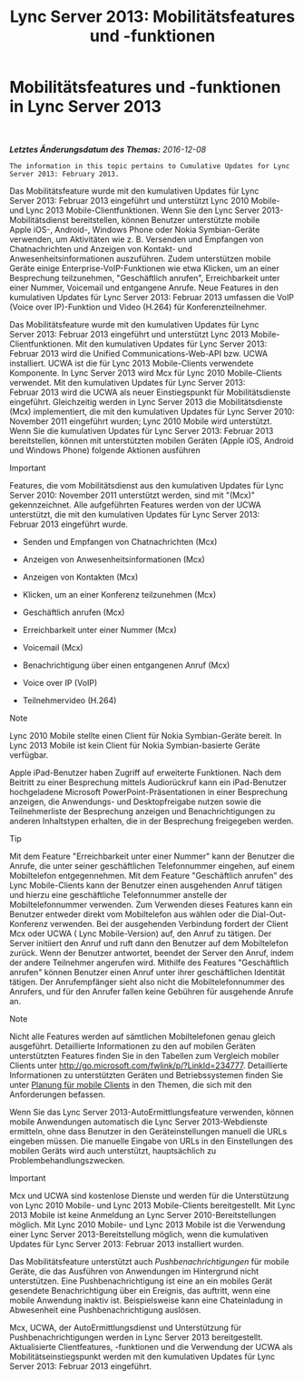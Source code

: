 ﻿---
title: 'Lync Server 2013: Mobilitätsfeatures und -funktionen'
TOCTitle: Mobilitätsfeatures und -funktionen
ms:assetid: 12517a88-2531-44a5-bea5-d8884aff53eb
ms:mtpsurl: https://technet.microsoft.com/de-de/library/Hh689983(v=OCS.15)
ms:contentKeyID: 49293233
ms.date: 12/10/2016
mtps_version: v=OCS.15
ms.translationtype: HT
---

# Mobilitätsfeatures und -funktionen in Lync Server 2013

 

_**Letztes Änderungsdatum des Themas:** 2016-12-08_

    The information in this topic pertains to Cumulative Updates for Lync Server 2013: February 2013.

Das Mobilitätsfeature wurde mit den kumulativen Updates für Lync Server 2013: Februar 2013 eingeführt und unterstützt Lync 2010 Mobile- und Lync 2013 Mobile-Clientfunktionen. Wenn Sie den Lync Server 2013-Mobilitätsdienst bereitstellen, können Benutzer unterstützte mobile Apple iOS-, Android-, Windows Phone oder Nokia Symbian-Geräte verwenden, um Aktivitäten wie z. B. Versenden und Empfangen von Chatnachrichten und Anzeigen von Kontakt- und Anwesenheitsinformationen auszuführen. Zudem unterstützen mobile Geräte einige Enterprise-VoIP-Funktionen wie etwa Klicken, um an einer Besprechung teilzunehmen, "Geschäftlich anrufen", Erreichbarkeit unter einer Nummer, Voicemail und entgangene Anrufe. Neue Features in den kumulativen Updates für Lync Server 2013: Februar 2013 umfassen die VoIP (Voice over IP)-Funktion und Video (H.264) für Konferenzteilnehmer.

Das Mobilitätsfeature wurde mit den kumulativen Updates für Lync Server 2013: Februar 2013 eingeführt und unterstützt Lync 2013 Mobile-Clientfunktionen. Mit den kumulativen Updates für Lync Server 2013: Februar 2013 wird die Unified Communications-Web-API bzw. UCWA installiert. UCWA ist die für Lync 2013 Mobile-Clients verwendete Komponente. In Lync Server 2013 wird Mcx für Lync 2010 Mobile-Clients verwendet. Mit den kumulativen Updates für Lync Server 2013: Februar 2013 wird die UCWA als neuer Einstiegspunkt für Mobilitätsdienste eingeführt. Gleichzeitig werden in Lync Server 2013 die Mobilitätsdienste (Mcx) implementiert, die mit den kumulativen Updates für Lync Server 2010: November 2011 eingeführt wurden; Lync 2010 Mobile wird unterstützt. Wenn Sie die kumulativen Updates für Lync Server 2013: Februar 2013 bereitstellen, können mit unterstützten mobilen Geräten (Apple iOS, Android und Windows Phone) folgende Aktionen ausführen


> [!IMPORTANT]
> Features, die vom Mobilitätsdienst aus den kumulativen Updates für Lync Server&nbsp;2010: November&nbsp;2011 unterstützt werden, sind mit "(Mcx)" gekennzeichnet. Alle aufgeführten Features werden von der UCWA unterstützt, die mit den kumulativen Updates für Lync Server&nbsp;2013: Februar&nbsp;2013 eingeführt wurde.



  - Senden und Empfangen von Chatnachrichten (Mcx)

  - Anzeigen von Anwesenheitsinformationen (Mcx)

  - Anzeigen von Kontakten (Mcx)

  - Klicken, um an einer Konferenz teilzunehmen (Mcx)

  - Geschäftlich anrufen (Mcx)

  - Erreichbarkeit unter einer Nummer (Mcx)

  - Voicemail (Mcx)

  - Benachrichtigung über einen entgangenen Anruf (Mcx)

  - Voice over IP (VoIP)

  - Teilnehmervideo (H.264)


> [!NOTE]
> Lync 2010 Mobile stellte einen Client für Nokia Symbian-Geräte bereit. In Lync 2013&nbsp;Mobile ist kein Client für Nokia Symbian-basierte Geräte verfügbar.



Apple iPad-Benutzer haben Zugriff auf erweiterte Funktionen. Nach dem Beitritt zu einer Besprechung mittels Audiorückruf kann ein iPad-Benutzer hochgeladene Microsoft PowerPoint-Präsentationen in einer Besprechung anzeigen, die Anwendungs- und Desktopfreigabe nutzen sowie die Teilnehmerliste der Besprechung anzeigen und Benachrichtigungen zu anderen Inhaltstypen erhalten, die in der Besprechung freigegeben werden.


> [!TIP]
> Mit dem Feature "Erreichbarkeit unter einer Nummer" kann der Benutzer die Anrufe, die unter seiner geschäftlichen Telefonnummer eingehen, auf einem Mobiltelefon entgegennehmen. Mit dem Feature "Geschäftlich anrufen" des Lync Mobile-Clients kann der Benutzer einen ausgehenden Anruf tätigen und hierzu eine geschäftliche Telefonnummer anstelle der Mobiltelefonnummer verwenden. Zum Verwenden dieses Features kann ein Benutzer entweder direkt vom Mobiltelefon aus wählen oder die Dial-Out-Konferenz verwenden. Bei der ausgehenden Verbindung fordert der Client Mcx oder UCWA ( Lync Mobile-Version) auf, den Anruf zu tätigen. Der Server initiiert den Anruf und ruft dann den Benutzer auf dem Mobiltelefon zurück. Wenn der Benutzer antwortet, beendet der Server den Anruf, indem der andere Teilnehmer angerufen wird. Mithilfe des Features "Geschäftlich anrufen" können Benutzer einen Anruf unter ihrer geschäftlichen Identität tätigen. Der Anrufempfänger sieht also nicht die Mobiltelefonnummer des Anrufers, und für den Anrufer fallen keine Gebühren für ausgehende Anrufe an.




> [!NOTE]
> Nicht alle Features werden auf sämtlichen Mobiltelefonen genau gleich ausgeführt. Detaillierte Informationen zu den auf mobilen Geräten unterstützten Features finden Sie in den Tabellen zum Vergleich mobiler Clients unter <A href="http://go.microsoft.com/fwlink/p/?linkid=234777">http://go.microsoft.com/fwlink/p/?LinkId=234777</A>. Detaillierte Informationen zu unterstützten Geräten und Betriebssystemen finden Sie unter <A href="lync-server-2013-planning-for-mobile-clients.md">Planung für mobile Clients</A> in den Themen, die sich mit den Anforderungen befassen.



Wenn Sie das Lync Server 2013-AutoErmittlungsfeature verwenden, können mobile Anwendungen automatisch die Lync Server 2013-Webdienste ermitteln, ohne dass Benutzer in den Geräteinstellungen manuell die URLs eingeben müssen. Die manuelle Eingabe von URLs in den Einstellungen des mobilen Geräts wird auch unterstützt, hauptsächlich zu Problembehandlungszwecken.


> [!IMPORTANT]
> Mcx und UCWA sind kostenlose Dienste und werden für die Unterstützung von Lync 2010 Mobile- und Lync 2013&nbsp;Mobile-Clients bereitgestellt. Mit Lync 2013&nbsp;Mobile ist keine Anmeldung an Lync Server 2010-Bereitstellungen möglich. Mit Lync 2010 Mobile- und Lync 2013&nbsp;Mobile ist die Verwendung einer Lync Server 2013-Bereitstellung möglich, wenn die kumulativen Updates für Lync Server&nbsp;2013: Februar&nbsp;2013 installiert wurden.



Das Mobilitätsfeature unterstützt auch *Pushbenachrichtigungen* für mobile Geräte, die das Ausführen von Anwendungen im Hintergrund nicht unterstützen. Eine Pushbenachrichtigung ist eine an ein mobiles Gerät gesendete Benachrichtigung über ein Ereignis, das auftritt, wenn eine mobile Anwendung inaktiv ist. Beispielsweise kann eine Chateinladung in Abwesenheit eine Pushbenachrichtigung auslösen.

Mcx, UCWA, der AutoErmittlungsdienst und Unterstützung für Pushbenachrichtigungen werden in Lync Server 2013 bereitgestellt. Aktualisierte Clientfeatures, -funktionen und die Verwendung der UCWA als Mobilitätseinstiegspunkt werden mit den kumulativen Updates für Lync Server 2013: Februar 2013 eingeführt.

